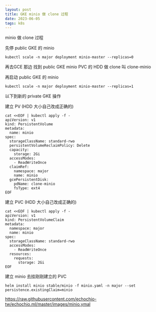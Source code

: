 ```yaml
---
layout: post
title: GKE minio 做 clone 过程
date: 2023-06-05
tags: k8s
---
```


minio 做 clone 过程

先停 public GKE 的 minio
```
kubectl scale -n major deployment minio-master --replicas=0
```

再去GCE 那边 找到 public GKE minio PVC 的 HDD 做 clone 叫 clone-minio

再启动 public GKE 的 minio
```
kubectl scale -n major deployment minio-master --replicas=1
```

以下到新的 private GKE 操作

建立 PV (HDD 大小自己改成正确的)
```
cat <<EOF | kubectl apply -f -
apiVersion: v1
kind: PersistentVolume
metadata:
  name: minio
spec:
  storageClassName: standard-rwo
  persistentVolumeReclaimPolicy: Delete
  capacity:
    storage: 2Gi
  accessModes:
    - ReadWriteOnce
  claimRef:
    namespace: major
    name: minio
  gcePersistentDisk:
    pdName: clone-minio
    fsType: ext4
EOF
```

建立 PVC (HDD 大小自己改成正确的)
```
cat <<EOF | kubectl apply -f -
apiVersion: v1
kind: PersistentVolumeClaim
metadata:
  namespace: major
  name: minio
spec:
  storageClassName: standard-rwo
  accessModes:
    - ReadWriteOnce
  resources:
    requests:
      storage: 2Gi
EOF
```

建立 minio 去挂刚刚建立的 PVC
```
helm install minio stable/minio -f minio.yaml -n major --set persistence.existingClaim=minio
```

https://raw.githubusercontent.com/echochio-tw/echochio.ml/master/images/minio.ymal

